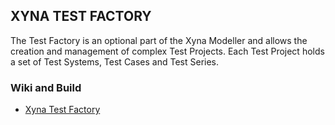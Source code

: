 ## XYNA TEST FACTORY

The Test Factory is an optional part of the Xyna Modeller and allows the creation and management of complex Test Projects. Each Test Project holds a set of Test Systems, Test Cases and Test Series.

### Wiki and Build
* [Xyna Test Factory](https://github.com/GIP-SmartMercial/xyna-test-factory/wiki)
